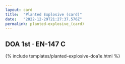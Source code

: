 ```yaml
---
layout: card
title:  "Planted Explosive (card)"
date:   "2022-12-29T21:27:37.576Z"
permalink: planted-explosive_(card)
---
```


## DOA 1st &middot; EN-147 C

{% include templates/planted-explosive-doa1e.html %}
